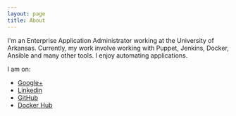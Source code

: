 ```yaml
---
layout: page
title: About
---
```


I'm an Enterprise Application Administrator working at the University of Arkansas. 
Currently, my work involve working with Puppet, Jenkins, Docker, Ansible and many other tools.
I enjoy automating applications.

I am on:

* [Google+](https://www.google.com/+JefferyBagirimvano)
* [Linkedin](https://www.linkedin.com/in/jefferyb)
* [GitHub](https://github.com/jefferyb)
* [Docker Hub](https://hub.docker.com/r/jefferyb)


